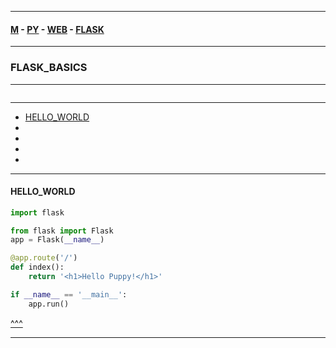 
---

#### [M](https://github.com/ttltrk/TTT/blob/master/menu.md) - [PY](https://github.com/ttltrk/TTT/blob/master/PY/PY.md) - [WEB](https://github.com/ttltrk/TTT/blob/master/PY/WEB/WEB.md) - [FLASK](https://github.com/ttltrk/TTT/blob/master/PY/WEB/FLASK/FLASK.md)

---

### FLASK_BASICS

---

```

```

---

* [HELLO_WORLD](#HELLO_WORLD)
* []()
* []()
* []()
* []()

---

#### HELLO_WORLD

```py
import flask

from flask import Flask
app = Flask(__name__)

@app.route('/')
def index():
    return '<h1>Hello Puppy!</h1>'

if __name__ == '__main__':
    app.run()
```

[^^^](#FLASK_BASICS)

---
